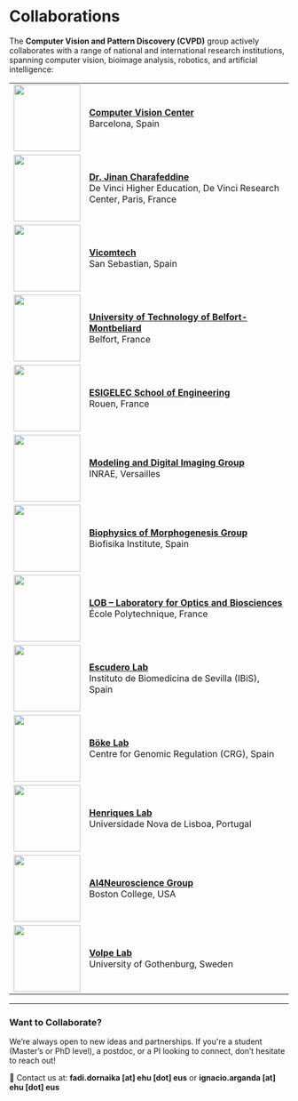 # Collaborations

The **Computer Vision and Pattern Discovery (CVPD)** group actively collaborates with a range of national and international research institutions, spanning computer vision, bioimage analysis, robotics, and artificial intelligence:


| | |
|---|---|
| <img src="https://www.cvc.uab.es/wp-content/uploads/2021/05/CVC-logo-color.png" width="120">  | **[Computer Vision Center](https://www.cvc.uab.es)**<br>Barcelona, Spain |
| <img src="https://www.devinci.fr/wordpress/wp-content/themes/pulv/images/logo-pole-leonard-vinci-n.png" width="120">  | **[Dr. Jinan Charafeddine](https://www.devinci.fr/enseignant-chercheur/jinan-charafeddine/)**<br>De Vinci Higher Education, De Vinci Research Center, Paris, France |
| <img src="https://www.vicomtech.org/dist/img/logo.svg" width="120"> | **[Vicomtech](https://www.vicomtech.org)**<br>San Sebastian, Spain |
| <img src="https://www.utbm.fr/wp-content/uploads/2015/04/utbm_forword-2.jpg" width="120"> | **[University of Technology of Belfort-Montbeliard](https://www.utbm.fr)**<br>Belfort, France |
| <img src="https://en.esigelec.fr/wp-content/uploads/2025/01/ESIGELEC-Logo-1.svg" width="120"> | **[ESIGELEC School of Engineering](https://www.esigelec.fr)**<br>Rouen, France |
| <img src="https://ijpb.versailles.inrae.fr/img/logo.png" width="120"> | **[Modeling and Digital Imaging Group](https://ijpb.versailles.inrae.fr/en/research-teams/modeling-and-digital-imaging/presentation)**<br>INRAE, Versailles |
| <img src="https://www.biofisika.org/themes/custom/acc_corporative/logo.svg" width="120"> | **[Biophysics of Morphogenesis Group](https://www.biofisika.org/en/research/biophysics-morphogenesis)**<br>Biofisika Institute, Spain |
| <img src="https://lob.ip-paris.fr/sites/lob/files/logo.jpg" width="120"> | **[LOB – Laboratory for Optics and Biosciences](https://lob.ip-paris.fr/en)**<br>École Polytechnique, France |
| <img src="https://www.ibis-sevilla.es/static/img/logo-color--small.svg" width="120"> | **[Escudero Lab](https://lmescudero.blogspot.com/)**<br>Instituto de Biomedicina de Sevilla (IBiS), Spain |
| <img src="https://www.crg.eu/sites/default/files/logo_1.png" width="120"> | **[Böke Lab](https://www.crg.eu/en/elvan-boke)**<br>Centre for Genomic Regulation (CRG), Spain |
| <img src="https://www.unl.pt/wp-content/uploads/2024/12/logo-NOVA.png" width="120"> | **[Henriques Lab](https://henriqueslab.org/)**<br>Universidade Nova de Lisboa, Portugal |
| <img src="https://www.bc.edu/etc/designs/bc-web/images/logo.png" width="120"> | **[AI4Neuroscience Group](https://donglaiw.github.io/)**<br>Boston College, USA |
| <img src="https://softmatterlab.org/wp-content/uploads/2018/02/Founder-GU.png" width="120"> | **[Volpe Lab](https://softmatterlab.org/volpe-lab/)**<br>University of Gothenburg, Sweden |


---

### Want to Collaborate?

We’re always open to new ideas and partnerships. If you're a student (Master’s or PhD level), a postdoc, or a PI looking to connect, don’t hesitate to reach out!

📩 Contact us at: **fadi.dornaika [at] ehu [dot] eus** or **ignacio.arganda [at] ehu [dot] eus**